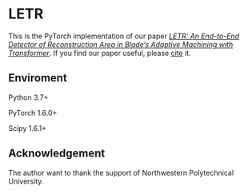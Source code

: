 # LETR
This is the PyTorch implementation of our paper [*LETR: An End-to-End Detector of Reconstruction Area in Blade’s Adaptive Machining with Transformer*](https://www.hindawi.com/journals/js/2022/3005684/). If you find our paper useful, please [cite](https://scholar.googleusercontent.com/scholar.bib?q=info:vffJaVeF5mIJ:scholar.google.com/&output=citation&scisdr=CgWVka1fEOGfwNNjTF0:AAGBfm0AAAAAY0llVF2WcXL0XVqGIE-gDi6tfbJUPmCv&scisig=AAGBfm0AAAAAY0llVCQ6-P4wATISSY9dWEA2yblm_CV7&scisf=4&ct=citation&cd=-1&hl=en&scfhb=1) it.

## Enviroment
Python 3.7+

PyTorch 1.6.0+

Scipy 1.6.1+

## Acknowledgement
The author want to thank the support of Northwestern Polytechnical University.
